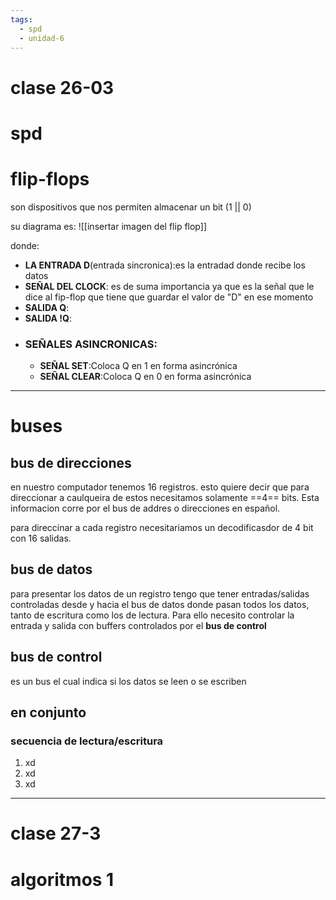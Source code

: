 ```yaml
---
tags:
  - spd
  - unidad-6
---
```


# clase 26-03
# spd
# flip-flops

son dispositivos que nos permiten almacenar un bit (1 || 0)

su diagrama es:
![[insertar imagen del flip flop]]

donde: 
- **LA ENTRADA D**(entrada sincronica):es la entradad donde recibe los datos
- **SEÑAL DEL CLOCK**: es de suma importancia ya que es la señal que le dice al fip-flop que tiene que guardar el valor de "D" en ese momento
- **SALIDA Q**:
- **SALIDA !Q**:
- ### SEÑALES ASINCRONICAS:
  - **SEÑAL SET**:Coloca Q en 1 en forma asincrónica
  - **SEÑAL CLEAR**:Coloca Q en 0 en forma asincrónica

---

# buses

## bus de direcciones

en nuestro computador tenemos 16 registros. esto quiere decir que para direccionar a caulqueira de estos necesitamos solamente ==4== bits. Esta informacion corre por el bus de addres o direcciones en español.

para direccinar a cada registro necesitariamos un decodificasdor de 4 bit con 16 salidas.

## bus de datos

para presentar los datos de un registro tengo que tener entradas/salidas controladas desde y hacia el bus de datos donde pasan todos los datos, tanto de escritura como los de lectura. Para ello necesito controlar la entrada y salida con buffers controlados por el **bus de control**

## bus de control

es un bus el cual indica si los datos se leen o se escriben

## en conjunto

### secuencia de lectura/escritura
1. xd
2. xd
3. xd


---

# clase 27-3
# algoritmos 1